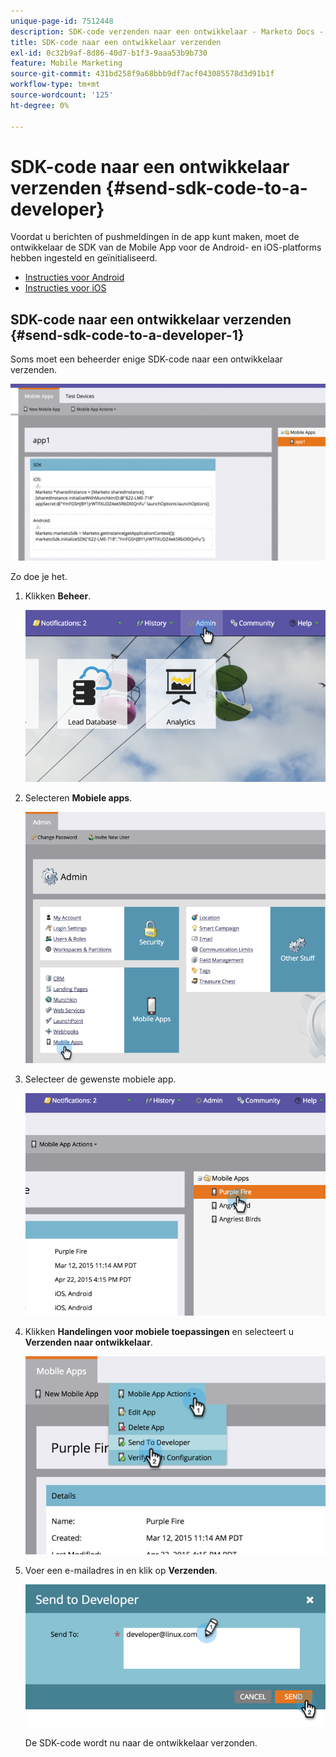 ```yaml
---
unique-page-id: 7512448
description: SDK-code verzenden naar een ontwikkelaar - Marketo Docs - Productdocumentatie
title: SDK-code naar een ontwikkelaar verzenden
exl-id: 0c32b9af-8d86-40d7-b1f3-9aaa53b9b730
feature: Mobile Marketing
source-git-commit: 431bd258f9a68bbb9df7acf043085578d3d91b1f
workflow-type: tm+mt
source-wordcount: '125'
ht-degree: 0%

---
```


# SDK-code naar een ontwikkelaar verzenden {#send-sdk-code-to-a-developer}

Voordat u berichten of pushmeldingen in de app kunt maken, moet de ontwikkelaar de SDK van de Mobile App voor de Android- en iOS-platforms hebben ingesteld en geïnitialiseerd.

* [Instructies voor Android](https://developers.marketo.com/documentation/mobile/installation-instructions-on-android/)
* [Instructies voor iOS](https://developers.marketo.com/documentation/mobile/installation-instructions-on-ios/)

## SDK-code naar een ontwikkelaar verzenden {#send-sdk-code-to-a-developer-1}

Soms moet een beheerder enige SDK-code naar een ontwikkelaar verzenden.

![](assets/image2016-3-9-16-3a24-3a14.png)

Zo doe je het.

1. Klikken **Beheer**.

   ![](assets/image2015-4-22-16-3a12-3a32.png)

1. Selecteren **Mobiele apps**.

   ![](assets/image2015-4-22-16-3a14-3a29.png)

1. Selecteer de gewenste mobiele app.

   ![](assets/image2015-4-22-16-3a33-3a19.png)

1. Klikken **Handelingen voor mobiele toepassingen** en selecteert u **Verzenden naar ontwikkelaar**.

   ![](assets/image2015-4-22-17-3a13-3a30.png)

1. Voer een e-mailadres in en klik op **Verzenden**.

   ![](assets/image2015-4-22-18-3a51-3a54.png)

   De SDK-code wordt nu naar de ontwikkelaar verzonden.
